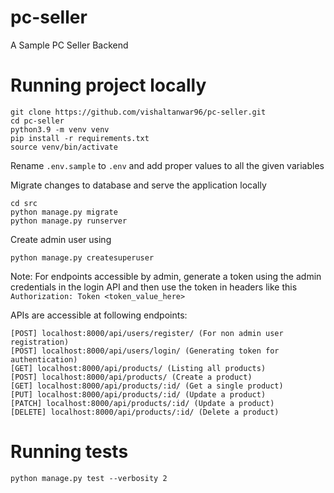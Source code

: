 # pc-seller
A Sample PC Seller Backend

# Running project locally

```shell
git clone https://github.com/vishaltanwar96/pc-seller.git
cd pc-seller
python3.9 -m venv venv
pip install -r requirements.txt
source venv/bin/activate
```

Rename ```.env.sample``` to ```.env``` and add proper values to all the given variables

Migrate changes to database and serve the application locally
```shell
cd src
python manage.py migrate
python manage.py runserver
```
Create admin user using
```shell
python manage.py createsuperuser
```

Note: For endpoints accessible by admin, generate a token using the admin credentials in the login API and then use the token in headers like this ```Authorization: Token <token_value_here>```

APIs are accessible at following endpoints:
```shell
[POST] localhost:8000/api/users/register/ (For non admin user registration)
[POST] localhost:8000/api/users/login/ (Generating token for authentication)
[GET] localhost:8000/api/products/ (Listing all products)
[POST] localhost:8000/api/products/ (Create a product)
[GET] localhost:8000/api/products/:id/ (Get a single product)
[PUT] localhost:8000/api/products/:id/ (Update a product)
[PATCH] localhost:8000/api/products/:id/ (Update a product)
[DELETE] localhost:8000/api/products/:id/ (Delete a product)
```

# Running tests
```shell
python manage.py test --verbosity 2
```